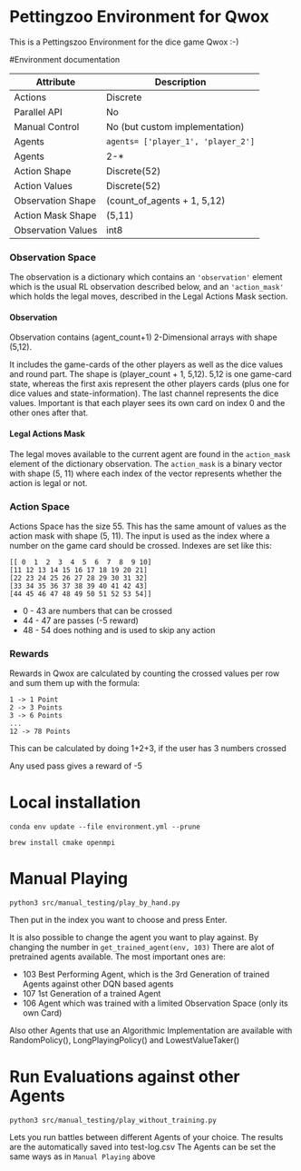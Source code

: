 # Pettingzoo Environment for Qwox
This is a Pettingszoo Environment for the dice game Qwox :-)

#Environment documentation


| Attribute          | Description                        |
|--------------------|------------------------------------|
| Actions            | Discrete                           |
| Parallel API       | No                                 |
| Manual Control     | No (but custom implementation)     |
| Agents             | `agents= ['player_1', 'player_2']` |
| Agents             | 2-*                                |
| Action Shape       | Discrete(52)                       |
| Action Values      | Discrete(52)                       |
| Observation Shape  | (count_of_agents + 1, 5,12)        |
| Action Mask Shape  | (5,11)                             |
| Observation Values | int8                               |



### Observation Space
The observation is a dictionary which contains an `'observation'` element which is the usual RL observation described below, and an  `'action_mask'` which holds the legal moves, described in the Legal Actions Mask section.

#### Observation
Observation contains (agent_count+1) 2-Dimensional arrays with shape (5,12).

It includes the game-cards of the other players as well as the dice values and round part. The shape is (player_count + 1, 5,12).
5,12 is one game-card state, whereas the first axis represent the other players cards (plus one for dice values and state-information). 
The last channel represents the dice values.  Important is that each player sees its own card on index 0 and the other ones after that.

#### Legal Actions Mask
The legal moves available to the current agent are found in the `action_mask` element of the dictionary observation. 
The `action_mask` is a binary vector with shape (5, 11) where each index of the vector represents whether the action is 
legal or not. 

### Action Space

Actions Space has the size 55. This has the same amount of values as the action mask with shape (5, 11). The input is
used as the index where a number on the game card should be crossed. Indexes are set like this:
```
[[ 0  1  2  3  4  5  6  7  8  9 10]
[11 12 13 14 15 16 17 18 19 20 21]
[22 23 24 25 26 27 28 29 30 31 32]
[33 34 35 36 37 38 39 40 41 42 43]
[44 45 46 47 48 49 50 51 52 53 54]]
```

* 0 - 43 are numbers that can be crossed
* 44 - 47 are passes (-5 reward)
* 48 - 54 does nothing and is used to skip any action

### Rewards

Rewards in Qwox are calculated by counting the crossed values per row and sum them up with the formula:

    1 -> 1 Point
    2 -> 3 Points
    3 -> 6 Points
    ...
    12 -> 78 Points

This can be calculated by doing 1+2+3, if the user has 3 numbers crossed

Any used pass gives a reward of -5


# Local installation

`conda env update --file environment.yml --prune`

`brew install cmake openmpi`


# Manual Playing

`python3 src/manual_testing/play_by_hand.py`

Then put in the index you want to choose and press Enter.

It is also possible to change the agent you want to play against. By changing the number in `get_trained_agent(env, 103)`
There are  alot of pretrained agents available. The most important ones are:

* 103 Best Performing Agent, which is the 3rd Generation of trained Agents against other DQN based agents
* 107 1st Generation of a trained Agent
* 106 Agent which was trained with a limited Observation Space (only its own Card)

Also other Agents that use an Algorithmic Implementation are available with RandomPolicy(), LongPlayingPolicy() and LowestValueTaker()

# Run Evaluations against other Agents

`python3 src/manual_testing/play_without_training.py` 

Lets you run battles between different Agents of your choice. The results are the automatically saved into test-log.csv
The Agents can be set the same ways as in `Manual Playing` above


